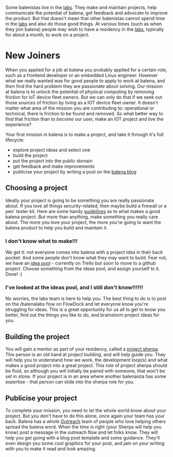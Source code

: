 Some balenistas live in the [labs](https://github.com/balena-io/balena-io/wiki/balenaLabs). They make and maintain projects, help communicate the potential of balena, get feedback and advocate to improve the product. But that doesn't mean that other balenistas cannot spend time in the [labs](https://github.com/balena-io/balena-io/wiki/balenaLabs) and also do those good things. At various times (such as when they join balena) people may wish to have a residency in the [labs](https://github.com/balena-io/balena-io/wiki/balenaLabs), typically for about a month, to work on a project.

# New Joiners
When you applied for a job at balena you probably applied for a certain role, such as a frontend developer or an embedded Linux engineer. However what we really wanted was for good people to apply to work at balena, and *then* find the hard problem they are passionate about solving. Our mission at balena is to unlock the potential of physical computing by removing friction for IoT device fleet owners. But we can only do that if we seek out those sources of friction by living as a IOT device fleet owner. It doesn't matter what area of the mission you are contributing to: operational or technical, there is friction to be found and removed. So what better way to find that friction than to *become* our user, make an IOT project and live the experience? 

Your first mission in balena is to make a project, and take it through it's full lifecycle:
* explore project ideas and select one
* build the project
* put the project into the public domain
* get feedback and make improvements
* publicise your project by writing a post on the [balena blog](https://www.balena.io/blog/tag/project/)

## Choosing a project
Ideally your project is going to be something you are really passionate about. If you love all things security-related, then maybe build a firewall or a pen' tester kit. Here are some handy [guidelines](https://github.com/balena-io/balena-io/wiki/Labs:-Project-guidelines) as to what makes a good balena project. But more than anything, make something you really care about. The more you love your project, the more you're going to want the balena product to help you build and maintain it.

### I don't know what to make!!!
We get it: not everyone comes into balena with a project idea in their back pocket. And some people don't know what they may want to build. Fear not, we have an [idea pool](https://trello.com/b/Xd2ykrMD/balenalabs) - currently on Trello but soon to move to a github project.
Choose something from the ideas pool, and assign yourself to it. Done! :)

### I've looked at the ideas pool, and I still don't know!!!!!!
No worries, the labs team is here to help you. The best thing to do is to post on the /balenalabs flow on FlowDock and let everyone know you're struggling for ideas. This is a great opportunity for us all to get to know you better, find out the things you like to do, and brainstorm project ideas for you.

## Building the project
You will gain a mentor as part of your residency, called a [project sherpa](https://github.com/balena-io/balena-io/wiki/Labs:-Project-Sherpa). This person is an old hand at project building, and will help guide you. They will help you to understand how we work, the development loop(s) and what makes a good project into a great project. This role of project sherpa should be fluid, so although you will initially be paired with someone, that won't be set in stone. If your project is in an area where another balenaista has some expertise - that person can slide into the sherpa role for you.

## Publicise your project
To complete your mission, you need to let the whole world know about your project. But you don't have to do this alone, once again your team has your back. Balena has a whole [Outreach](https://www.flowdock.com/app/rulemotion/resin-propaganda) team of people who love helping others spread the balena word. When the time is right (your Sherpa will help you know) post a message in the outreach flow and let folks know. They will help you get going with a blog post template and some guidance. They'll even design you some cool graphics for your post, and jam on your writing with you to make it read and look amazing.
